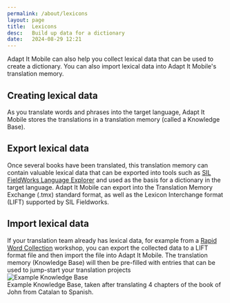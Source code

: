 ```yaml
---
permalink: /about/lexicons
layout: page
title:  Lexicons
desc:   Build up data for a dictionary
date:   2024-08-29 12:21
---
```


Adapt It Mobile can also help you collect lexical data that can be used to create a dictionary. You can also import lexical data into Adapt It Mobile's translation memory.

<div class="wrap"><div class="hero-line">

<h2>Creating lexical data</h2>
As you translate words and phrases into the target language, Adapt It Mobile stores the translations in a translation memory (called a Knowledge Base). 

<h2>Export lexical data</h2>
Once several books have been translated, this translation memory can contain valuable lexical data that can be exported into tools such as <a href="https://software.sil.org/fieldworks">SIL FieldWorks Language Explorer</a> and used as the basis for a dictionary in the target language. Adapt It Mobile can export into the Translation Memory Exchange (.tmx) standard format, as well as the Lexicon Interchange format (LIFT) supported by SIL Fieldworks.

<h2>Import lexical data</h2>
If your translation team already has lexical data, for example from a <a href="https://rapidwords.net/">Rapid Word Collection</a> workshop, you can export the collected data to a LIFT format file and then import the file into Adapt It Mobile. The translation memory (Knowledge Base) will then be pre-filled with entries that can be used to jump-start your translation projects

</div>
<div class="hero-line"><img src='{{ site.baseurl }}/assets/img/kb-main.png' alt='Example Knowledge Base'><br>Example Knowledge Base, taken after translating 4 chapters of the book of John from Catalan to Spanish.</div></div>
